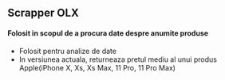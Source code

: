## Scrapper OLX  



#### Folosit in scopul de a procura date despre anumite produse
- Folosit pentru analize de date
- In versiunea actuala, returneaza pretul mediu al unui produs Apple(iPhone X, Xs, Xs Max, 11 Pro, 11 Pro Max)

